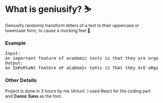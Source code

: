 <h1>What is geniusify? ⛷</h1>
Geniusify randomly transform letters of a text to their uppercase or lowercase form, to cause a mocking feel 🦁.

<h3>Example</h3>
<pre>
Input:
An important feature of academic texts is that they are organised in a specific way; they have a clear structure.
Output:
An ImPoRtaNt feAtUre oF aCaDemIc teXts iS ThAt thEy ArE oRgaNiSed iN A SpeCiFic waY; tHey haVe A ClEaR sTrUcTuRe.
</pre>

<h3>Other Details</h3>
Project is done in 3 hours by me (Artun). I used React for the coding part and <b>Comic Sans</b> as the font.
